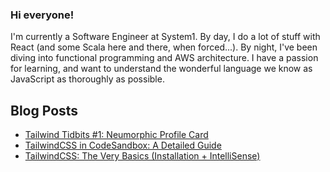 ### Hi everyone! 

I'm currently a Software Engineer at System1. By day, I do a lot of stuff with React (and some Scala here and there, when forced...).  By night, I've been diving into functional programming and AWS architecture.  I have a passion for learning, and want to understand the wonderful language we know as JavaScript as thoroughly as possible.

## Blog Posts
<!-- HASHNODE:START -->
- [Tailwind Tidbits #1: Neumorphic Profile Card](https://srobdev.hashnode.dev/tailwind-tidbits-1-neumorphic-profile-card-ckdj0erwy011kz2s1gof2ao6g)
- [TailwindCSS in CodeSandbox: A Detailed Guide](https://srobdev.hashnode.dev/tailwindcss-in-codesandbox-a-detailed-guide-ckdqcyh9o03c5l9s1e4ui11xn)
- [TailwindCSS: The Very Basics (Installation + IntelliSense)](https://srobdev.hashnode.dev/tailwindcss-the-very-basics-installation-intellisense-ckdf25ild006xpts1c95j9r9d)
<!-- HASHNODE:END -->
<!--
**sRobDev/sRobDev** is a ✨ _special_ ✨ repository because its `README.md` (this file) appears on your GitHub profile.

Here are some ideas to get you started:

- 🔭 I’m currently working on ...
- 🌱 I’m currently learning ...
- 👯 I’m looking to collaborate on ...
- 🤔 I’m looking for help with ...
- 💬 Ask me about ...
- 📫 How to reach me: ...
- 😄 Pronouns: ...
- ⚡ Fun fact: ...
-->
